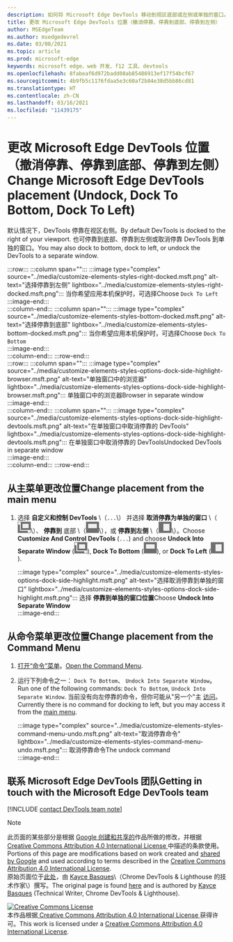 ```yaml
---
description: 如何将 Microsoft Edge DevTools 移动到视区底部或左侧或单独的窗口。
title: 更改 Microsoft Edge DevTools 位置（撤消停靠、停靠到底部、停靠到左侧）
author: MSEdgeTeam
ms.author: msedgedevrel
ms.date: 03/08/2021
ms.topic: article
ms.prod: microsoft-edge
keywords: microsoft edge、web 开发、f12 工具、devtools
ms.openlocfilehash: 8fabeaf6d972badd08ab85486913ef17f54bcf67
ms.sourcegitcommit: 4b9fb5c1176fdaa5e3c60af2b84e38d5bb86cd81
ms.translationtype: HT
ms.contentlocale: zh-CN
ms.lasthandoff: 03/16/2021
ms.locfileid: "11439175"
---
```

<!-- Copyright Kayce Basques 

   Licensed under the Apache License, Version 2.0 (the "License");
   you may not use this file except in compliance with the License.
   You may obtain a copy of the License at

       https://www.apache.org/licenses/LICENSE-2.0

   Unless required by applicable law or agreed to in writing, software
   distributed under the License is distributed on an "AS IS" BASIS,
   WITHOUT WARRANTIES OR CONDITIONS OF ANY KIND, either express or implied.
   See the License for the specific language governing permissions and
   limitations under the License.  -->

# <a name="change-microsoft-edge-devtools-placement-undock-dock-to-bottom-dock-to-left"></a><span data-ttu-id="587c3-104">更改 Microsoft Edge DevTools 位置（撤消停靠、停靠到底部、停靠到左侧）</span><span class="sxs-lookup"><span data-stu-id="587c3-104">Change Microsoft Edge DevTools placement (Undock, Dock To Bottom, Dock To Left)</span></span>  

<span data-ttu-id="587c3-105">默认情况下，DevTools 停靠在视区右侧。</span><span class="sxs-lookup"><span data-stu-id="587c3-105">By default DevTools is docked to the right of your viewport.</span></span>  <span data-ttu-id="587c3-106">也可停靠到底部、停靠到左侧或取消停靠 DevTools 到单独的窗口。</span><span class="sxs-lookup"><span data-stu-id="587c3-106">You may also dock to bottom, dock to left, or undock the DevTools to a separate window.</span></span>  

:::row:::
   :::column span="":::
      :::image type="complex" source="../media/customize-elements-styles-right-docked.msft.png" alt-text="选择停靠到左侧" lightbox="../media/customize-elements-styles-right-docked.msft.png":::
         <span data-ttu-id="587c3-108">当你希望应用本机保护时，可选择</span><span class="sxs-lookup"><span data-stu-id="587c3-108">Choose</span></span> `Dock To Left`  
      :::image-end:::  
   :::column-end:::
   :::column span="":::
      :::image type="complex" source="../media/customize-elements-styles-bottom-docked.msft.png" alt-text="选择停靠到底部" lightbox="../media/customize-elements-styles-bottom-docked.msft.png":::
         <span data-ttu-id="587c3-110">当你希望应用本机保护时，可选择</span><span class="sxs-lookup"><span data-stu-id="587c3-110">Choose</span></span> `Dock To Bottom`  
      :::image-end:::  
   :::column-end:::
:::row-end:::  
:::row:::
   :::column span="":::
      :::image type="complex" source="../media/customize-elements-styles-options-dock-side-highlight-browser.msft.png" alt-text="单独窗口中的浏览器" lightbox="../media/customize-elements-styles-options-dock-side-highlight-browser.msft.png":::
         <span data-ttu-id="587c3-112">单独窗口中的浏览器</span><span class="sxs-lookup"><span data-stu-id="587c3-112">Browser in separate window</span></span>  
      :::image-end:::  
   :::column-end:::
   :::column span="":::
      :::image type="complex" source="../media/customize-elements-styles-options-dock-side-highlight-devtools.msft.png" alt-text="在单独窗口中取消停靠的 DevTools" lightbox="../media/customize-elements-styles-options-dock-side-highlight-devtools.msft.png":::
         <span data-ttu-id="587c3-114">在单独窗口中取消停靠的 DevTools</span><span class="sxs-lookup"><span data-stu-id="587c3-114">Undocked DevTools in separate window</span></span>  
      :::image-end:::  
   :::column-end:::
:::row-end:::  

## <a name="change-placement-from-the-main-menu"></a><span data-ttu-id="587c3-115">从主菜单更改位置</span><span class="sxs-lookup"><span data-stu-id="587c3-115">Change placement from the main menu</span></span>  

1.  <span data-ttu-id="587c3-116">选择 **自定义和控制 DevTools** \（`...`\） 并选择 **取消停靠为单独的窗口** \（![取消停靠](../media/undock-icon.msft.png)\）、 **停靠到** 底部 \（![停靠到底部](../media/bottom-icon.msft.png)\），或 **停靠到左侧** \（![停靠到](../media/left-icon.msft.png)\）。</span><span class="sxs-lookup"><span data-stu-id="587c3-116">Choose **Customize And Control DevTools** \(`...`\) and choose **Undock Into Separate Window** \(![Undock](../media/undock-icon.msft.png)\), **Dock To Bottom** \(![Dock To Bottom](../media/bottom-icon.msft.png)\), or **Dock To Left** \(![Dock To Left](../media/left-icon.msft.png)\).</span></span>  
    
    :::image type="complex" source="../media/customize-elements-styles-options-dock-side-highlight.msft.png" alt-text="选择取消停靠到单独的窗口" lightbox="../media/customize-elements-styles-options-dock-side-highlight.msft.png":::
       <span data-ttu-id="587c3-118">选择 **停靠到单独的窗口位置**</span><span class="sxs-lookup"><span data-stu-id="587c3-118">Choose **Undock Into Separate Window**</span></span>  
    :::image-end:::  
    
## <a name="change-placement-from-the-command-menu"></a><span data-ttu-id="587c3-119">从命令菜单更改位置</span><span class="sxs-lookup"><span data-stu-id="587c3-119">Change placement from the Command Menu</span></span>  

1.  <span data-ttu-id="587c3-120">[打开“命令”菜单][DevtoolsCommandMenu]。</span><span class="sxs-lookup"><span data-stu-id="587c3-120">[Open the Command Menu][DevtoolsCommandMenu].</span></span>  
1.  <span data-ttu-id="587c3-121">运行下列命令之一： `Dock To Bottom`、 `Undock Into Separate Window`。</span><span class="sxs-lookup"><span data-stu-id="587c3-121">Run one of the following commands: `Dock To Bottom`, `Undock Into Separate Window`.</span></span>  <span data-ttu-id="587c3-122">当前没有向左停靠的命令，但你可能从"另一个"主 [访问](#change-placement-from-the-main-menu)。</span><span class="sxs-lookup"><span data-stu-id="587c3-122">Currently there is no command for docking to left, but you may access it from the [main menu](#change-placement-from-the-main-menu).</span></span>  
    
    :::image type="complex" source="../media/customize-elements-styles-command-menu-undo.msft.png" alt-text="取消停靠命令" lightbox="../media/customize-elements-styles-command-menu-undo.msft.png":::
       <span data-ttu-id="587c3-124">取消停靠命令</span><span class="sxs-lookup"><span data-stu-id="587c3-124">The undock command</span></span>  
    :::image-end:::  
    
## <a name="getting-in-touch-with-the-microsoft-edge-devtools-team"></a><span data-ttu-id="587c3-125">联系 Microsoft Edge DevTools 团队</span><span class="sxs-lookup"><span data-stu-id="587c3-125">Getting in touch with the Microsoft Edge DevTools team</span></span>  

[!INCLUDE [contact DevTools team note](../includes/contact-devtools-team-note.md)]  

<!-- links -->  

[DevtoolsCommandMenu]: ../command-menu/index.md "使用 Microsoft Edge DevTools 命令菜单运行|Microsoft Docs"  

> [!NOTE]
> <span data-ttu-id="587c3-127">此页面的某些部分是根据 [Google 创建和共享的][GoogleSitePolicies]作品所做的修改，并根据[ Creative Commons Attribution 4.0 International License ][CCA4IL]中描述的条款使用。</span><span class="sxs-lookup"><span data-stu-id="587c3-127">Portions of this page are modifications based on work created and [shared by Google][GoogleSitePolicies] and used according to terms described in the [Creative Commons Attribution 4.0 International License][CCA4IL].</span></span>  
> <span data-ttu-id="587c3-128">原始页面位于[此处](https://developers.google.com/web/tools/chrome-devtools/customize/placement)，由 [Kayce Basques][KayceBasques]\（Chrome DevTools \& Lighthouse 的技术作家\）撰写。</span><span class="sxs-lookup"><span data-stu-id="587c3-128">The original page is found [here](https://developers.google.com/web/tools/chrome-devtools/customize/placement) and is authored by [Kayce Basques][KayceBasques] \(Technical Writer, Chrome DevTools \& Lighthouse\).</span></span>  

[![Creative Commons License][CCby4Image]][CCA4IL]  
<span data-ttu-id="587c3-130">本作品根据[ Creative Commons Attribution 4.0 International License ][CCA4IL]获得许可。</span><span class="sxs-lookup"><span data-stu-id="587c3-130">This work is licensed under a [Creative Commons Attribution 4.0 International License][CCA4IL].</span></span>  

[CCA4IL]: https://creativecommons.org/licenses/by/4.0  
[CCby4Image]: https://i.creativecommons.org/l/by/4.0/88x31.png  
[GoogleSitePolicies]: https://developers.google.com/terms/site-policies  
[KayceBasques]: https://developers.google.com/web/resources/contributors/kaycebasques  
